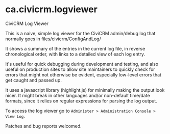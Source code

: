 # ca.civicrm.logviewer
CiviCRM Log Viewer

This is a naive, simple log viewer for the CiviCRM admin/debug log that normally goes in files/civicrm/ConfigAndLog/

It shows a summary of the entries in the current log file, in reverse chronological order, with links to a detailed view of each log entry.

It's useful for quick debugging during development and testing, and also useful on production sites to allow site maintainers to quickly check for errors that might not otherwise be evident, especially low-level errors that get caught and passed up.

It uses a javascript library (highlight.js) for minimally making the output look nicer. It might break in other languages and/or non-default time/date formats, since it relies on regular expressions for parsing the log output. 

To access the log viewer go to `Administer > Administration Console > View Log`.

Patches and bug reports welcomed.
